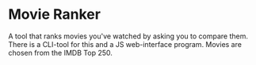 # Movie Ranker
A tool that ranks movies you've watched by asking you to compare them. There is a CLI-tool for this and a JS web-interface program. Movies are chosen from the IMDB Top 250.

